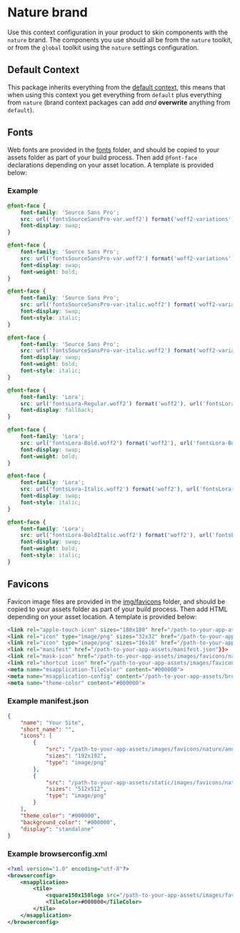 # Nature brand

Use this context configuration in your product to skin components with the `nature` brand. The components you use should all be from the `nature` toolkit, or from the `global` toolkit using the `nature` settings configuration.

## Default Context

This package inherits everything from the [default context](../default/README.md), this means that when using this context you get everything from `default` plus everything from `nature` (brand context packages can add _and_ **overwrite** anything from `default`).

## Fonts

Web fonts are provided in the [fonts](./fonts) folder, and should be copied to your assets folder as part of your build process. Then add `@font-face` declarations depending on your asset location. A template is provided below:

### Example

```scss
@font-face {
	font-family: 'Source Sans Pro';
	src: url('fontsSourceSansPro-var.woff2') format('woff2-variations'), url('fontsSourceSansPro-Regular.woff2') format('woff2');
	font-display: swap;
}

@font-face {
	font-family: 'Source Sans Pro';
	src: url('fontsSourceSansPro-var.woff2') format('woff2-variations'), url('fontsSourceSansPro-Bold.woff2') format('woff2');
	font-display: swap;
	font-weight: bold;
}

@font-face {
	font-family: 'Source Sans Pro';
	src: url('fontsSourceSansPro-var-italic.woff2') format('woff2-variations'), url('fontsSourceSansPro-Italic.woff2') format('woff2');
	font-display: swap;
	font-style: italic;
}

@font-face {
	font-family: 'Source Sans Pro';
	src: url('fontsSourceSansPro-var-italic.woff2') format('woff2-variations'), url('fontsSourceSansPro-BoldItalic.woff2') format('woff2');
	font-display: swap;
	font-weight: bold;
	font-style: italic;
}

@font-face {
	font-family: 'Lora';
	src: url('fontsLora-Regular.woff2') format('woff2'), url('fontsLora-Regular.woff') format('woff');
	font-display: fallback;
}

@font-face {
	font-family: 'Lora';
	src: url('fontsLora-Bold.woff2') format('woff2'), url('fontsLora-Bold.woff') format('woff');
	font-display: swap;
	font-weight: bold;
}

@font-face {
	font-family: 'Lora';
	src: url('fontsLora-Italic.woff2') format('woff2'), url('fontsLora-Italic.woff') format('woff');
	font-display: swap;
	font-style: italic;
}

@font-face {
	font-family: 'Lora';
	src: url('fontsLora-BoldItalic.woff2') format('woff2'), url('fontsLora-BoldItalic.woff') format('woff');
	font-display: swap;
	font-weight: bold;
	font-style: italic;
}
```

## Favicons

Favicon image files are provided in the [img/favicons](./img/favicons) folder, and should be copied to your assets folder as part of your build process. Then add HTML depending on your asset location. A template is provided below:

```html
<link rel="apple-touch-icon" sizes="180x180" href="/path-to-your-app-assets/images/favicons/nature/apple-touch-icon.png"}}>
<link rel="icon" type="image/png" sizes="32x32" href="/path-to-your-app-assets/images/favicons/nature/favicon-32x32.png"}}>
<link rel="icon" type="image/png" sizes="16x16" href="/path-to-your-app-assets/images/favicons/nature/favicon-16x16.png"}}>
<link rel="manifest" href="/path-to-your-app-assets/manifest.json"}}>
<link rel="mask-icon" href="/path-to-your-app-assets/images/favicons/nature/safari-pinned-tab.svg"}} color="#000000">
<link rel="shortcut icon" href="/path-to-your-app-assets/images/favicons/nature/favicon.ico"}}>
<meta name="msapplication-TileColor" content="#000000">
<meta name="msapplication-config" content="/path-to-your-app-assets/browserconfig.xml"}}>
<meta name="theme-color" content="#000000">
```

### Example manifest.json

```json
{
    "name": "Your Site",
    "short_name": "",
    "icons": [
        {
            "src": "/path-to-your-app-assets/images/favicons/nature/android-chrome-192x192.png",
            "sizes": "192x192",
            "type": "image/png"
        },
        {
            "src": "/path-to-your-app-assets/static/images/favicons/nature/android-chrome-512x512.png",
            "sizes": "512x512",
            "type": "image/png"
        }
    ],
    "theme_color": "#000000",
    "background_color": "#000000",
    "display": "standalone"
}

```

### Example browserconfig.xml

```xml
<?xml version="1.0" encoding="utf-8"?>
<browserconfig>
    <msapplication>
        <tile>
            <square150x150logo src="/path-to-your-app-assets/images/favicons/nature/mstile-150x150.png"/>
            <TileColor>#000000</TileColor>
        </tile>
    </msapplication>
</browserconfig>
```